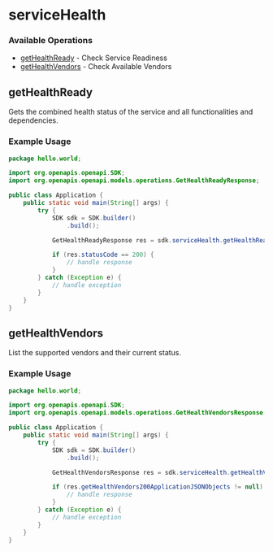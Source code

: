 # serviceHealth

### Available Operations

* [getHealthReady](#gethealthready) - Check Service Readiness
* [getHealthVendors](#gethealthvendors) - Check Available Vendors

## getHealthReady

Gets the combined health status of the service and all functionalities and dependencies.

### Example Usage

```java
package hello.world;

import org.openapis.openapi.SDK;
import org.openapis.openapi.models.operations.GetHealthReadyResponse;

public class Application {
    public static void main(String[] args) {
        try {
            SDK sdk = SDK.builder()
                .build();

            GetHealthReadyResponse res = sdk.serviceHealth.getHealthReady();

            if (res.statusCode == 200) {
                // handle response
            }
        } catch (Exception e) {
            // handle exception
        }
    }
}
```

## getHealthVendors

List the supported vendors and their current status.

### Example Usage

```java
package hello.world;

import org.openapis.openapi.SDK;
import org.openapis.openapi.models.operations.GetHealthVendorsResponse;

public class Application {
    public static void main(String[] args) {
        try {
            SDK sdk = SDK.builder()
                .build();

            GetHealthVendorsResponse res = sdk.serviceHealth.getHealthVendors();

            if (res.getHealthVendors200ApplicationJSONObjects != null) {
                // handle response
            }
        } catch (Exception e) {
            // handle exception
        }
    }
}
```
